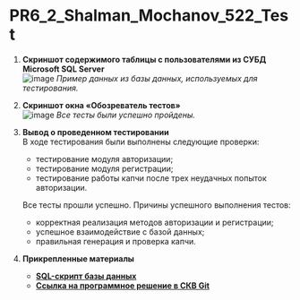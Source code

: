 # PR6_2_Shalman_Mochanov_522_Test

1. **Скриншот содержимого таблицы с пользователями из СУБД Microsoft SQL Server**  
   ![image](https://github.com/user-attachments/assets/fb2e64c4-e6bf-4da8-b785-7b670adf89fd)
   _Пример данных из базы данных, используемых для тестирования._

2. **Скриншот окна «Обозреватель тестов»**  
   ![image](https://github.com/user-attachments/assets/56a96080-ed2d-474e-8cd5-f1534821c1ee)
   _Все тесты были успешно пройдены._

3. **Вывод о проведенном тестировании**  
   В ходе тестирования были выполнены следующие проверки:
   - тестирование модуля авторизации;
   - тестирование модуля регистрации;
   - тестирование работы капчи после трех неудачных попыток авторизации.

   Все тесты прошли успешно. Причины успешного выполнения тестов:
   - корректная реализация методов авторизации и регистрации;
   - успешное взаимодействие с базой данных;
   - правильная генерация и проверка капчи.

4. **Прикрепленные материалы**
   - [**SQL-скрипт базы данных**](https://github.com/klhellohost/PR6_2_Shalman_Mochanov_522_Test/blob/master/resources/script.sql)
   - [**Ссылка на программное решение в СКВ Git**](https://github.com/klhellohost/PR6_2_Shalman_Mochanov_522_Test)

